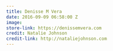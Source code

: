```yaml
---
title: Denisse M Vera
date: 2016-09-09 06:58:00 Z
image: 
store-link: https://denissemvera.com
credit: Natalie Johnson
credit-link: http://nataliejohnson.com
---
```


